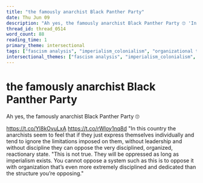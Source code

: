 ```yaml
---
title: "the famously anarchist Black Panther Party"
date: Thu Jun 09
description: "Ah yes, the famously anarchist Black Panther Party 🙄 'In this country the anarchists seem to feel that if they just express themselves individually and tend to..."
thread_id: thread_0514
word_count: 88
reading_time: 1
primary_theme: intersectional
tags: ["fascism analysis", "imperialism_colonialism", "organizational theory"]
intersectional_themes: ["fascism analysis", "imperialism_colonialism", "organizational theory"]
---
```


# the famously anarchist Black Panther Party

Ah yes, the famously anarchist Black Panther Party 🙄

https://t.co/Yl8kOvuLxA https://t.co/rWIoy1nq8d "In this country the anarchists seem to feel that if they just express themselves individually and tend to ignore the limitations imposed on them, without leadership and without discipline they can oppose the very disciplined, organized, reactionary state. "This is not true. They will be oppressed as long as imperialism exists. You cannot oppose a system such as this is to oppose it with organization that’s even more extremely disciplined and dedicated than the structure you’re opposing."